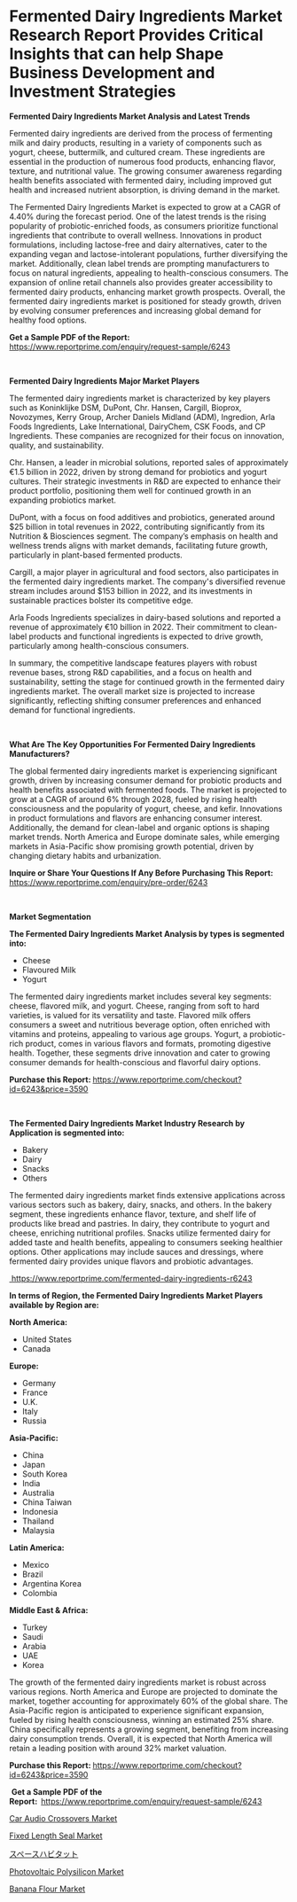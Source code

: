 <p><h1>Fermented Dairy Ingredients Market Research Report Provides Critical Insights that can help Shape Business Development and Investment Strategies</h1></p><p><strong>Fermented Dairy Ingredients Market Analysis and Latest Trends</strong></p>
<p><p>Fermented dairy ingredients are derived from the process of fermenting milk and dairy products, resulting in a variety of components such as yogurt, cheese, buttermilk, and cultured cream. These ingredients are essential in the production of numerous food products, enhancing flavor, texture, and nutritional value. The growing consumer awareness regarding health benefits associated with fermented dairy, including improved gut health and increased nutrient absorption, is driving demand in the market.</p><p>The Fermented Dairy Ingredients Market is expected to grow at a CAGR of 4.40% during the forecast period. One of the latest trends is the rising popularity of probiotic-enriched foods, as consumers prioritize functional ingredients that contribute to overall wellness. Innovations in product formulations, including lactose-free and dairy alternatives, cater to the expanding vegan and lactose-intolerant populations, further diversifying the market. Additionally, clean label trends are prompting manufacturers to focus on natural ingredients, appealing to health-conscious consumers. The expansion of online retail channels also provides greater accessibility to fermented dairy products, enhancing market growth prospects. Overall, the fermented dairy ingredients market is positioned for steady growth, driven by evolving consumer preferences and increasing global demand for healthy food options.</p></p>
<p><strong>Get a Sample PDF of the Report:&nbsp;</strong> <a href="https://www.reportprime.com/enquiry/request-sample/6243">https://www.reportprime.com/enquiry/request-sample/6243</a></p>
<p>&nbsp;</p>
<p><strong>Fermented Dairy Ingredients Major Market Players</strong></p>
<p><p>The fermented dairy ingredients market is characterized by key players such as Koninklijke DSM, DuPont, Chr. Hansen, Cargill, Bioprox, Novozymes, Kerry Group, Archer Daniels Midland (ADM), Ingredion, Arla Foods Ingredients, Lake International, DairyChem, CSK Foods, and CP Ingredients. These companies are recognized for their focus on innovation, quality, and sustainability.</p><p>Chr. Hansen, a leader in microbial solutions, reported sales of approximately €1.5 billion in 2022, driven by strong demand for probiotics and yogurt cultures. Their strategic investments in R&D are expected to enhance their product portfolio, positioning them well for continued growth in an expanding probiotics market.</p><p>DuPont, with a focus on food additives and probiotics, generated around $25 billion in total revenues in 2022, contributing significantly from its Nutrition & Biosciences segment. The company’s emphasis on health and wellness trends aligns with market demands, facilitating future growth, particularly in plant-based fermented products.</p><p>Cargill, a major player in agricultural and food sectors, also participates in the fermented dairy ingredients market. The company's diversified revenue stream includes around $153 billion in 2022, and its investments in sustainable practices bolster its competitive edge.</p><p>Arla Foods Ingredients specializes in dairy-based solutions and reported a revenue of approximately €10 billion in 2022. Their commitment to clean-label products and functional ingredients is expected to drive growth, particularly among health-conscious consumers.</p><p>In summary, the competitive landscape features players with robust revenue bases, strong R&D capabilities, and a focus on health and sustainability, setting the stage for continued growth in the fermented dairy ingredients market. The overall market size is projected to increase significantly, reflecting shifting consumer preferences and enhanced demand for functional ingredients.</p></p>
<p>&nbsp;</p>
<p><strong>What Are The Key Opportunities For Fermented Dairy Ingredients Manufacturers?</strong></p>
<p><p>The global fermented dairy ingredients market is experiencing significant growth, driven by increasing consumer demand for probiotic products and health benefits associated with fermented foods. The market is projected to grow at a CAGR of around 6% through 2028, fueled by rising health consciousness and the popularity of yogurt, cheese, and kefir. Innovations in product formulations and flavors are enhancing consumer interest. Additionally, the demand for clean-label and organic options is shaping market trends. North America and Europe dominate sales, while emerging markets in Asia-Pacific show promising growth potential, driven by changing dietary habits and urbanization.</p></p>
<p><strong>Inquire or Share Your Questions If Any Before Purchasing This Report:</strong> <a href="https://www.reportprime.com/enquiry/pre-order/6243">https://www.reportprime.com/enquiry/pre-order/6243</a></p>
<p>&nbsp;</p>
<p><strong>Market Segmentation</strong></p>
<p><strong>The Fermented Dairy Ingredients Market Analysis by types is segmented into:</strong></p>
<p><ul><li>Cheese</li><li>Flavoured Milk</li><li>Yogurt</li></ul></p>
<p><p>The fermented dairy ingredients market includes several key segments: cheese, flavored milk, and yogurt. Cheese, ranging from soft to hard varieties, is valued for its versatility and taste. Flavored milk offers consumers a sweet and nutritious beverage option, often enriched with vitamins and proteins, appealing to various age groups. Yogurt, a probiotic-rich product, comes in various flavors and formats, promoting digestive health. Together, these segments drive innovation and cater to growing consumer demands for health-conscious and flavorful dairy options.</p></p>
<p><strong>Purchase this Report:&nbsp;</strong><a href="https://www.reportprime.com/checkout?id=6243&price=3590">https://www.reportprime.com/checkout?id=6243&price=3590</a></p>
<p>&nbsp;</p>
<p><strong>The Fermented Dairy Ingredients Market Industry Research by Application is segmented into:</strong></p>
<p><ul><li>Bakery</li><li>Dairy</li><li>Snacks</li><li>Others</li></ul></p>
<p><p>The fermented dairy ingredients market finds extensive applications across various sectors such as bakery, dairy, snacks, and others. In the bakery segment, these ingredients enhance flavor, texture, and shelf life of products like bread and pastries. In dairy, they contribute to yogurt and cheese, enriching nutritional profiles. Snacks utilize fermented dairy for added taste and health benefits, appealing to consumers seeking healthier options. Other applications may include sauces and dressings, where fermented dairy provides unique flavors and probiotic advantages.</p></p>
<p><a href="https://www.reportprime.com/fermented-dairy-ingredients-r6243">&nbsp;https://www.reportprime.com/fermented-dairy-ingredients-r6243</a></p>
<p><strong>In terms of Region, the Fermented Dairy Ingredients Market Players available by Region are:</strong></p>
<p>
    <p> <strong> North America: </strong>
        <ul>
            <li>United States</li>
            <li>Canada</li>
        </ul>
        </p> 
    <p> <strong> Europe: </strong>
        <ul>
            <li>Germany</li>
            <li>France</li>
            <li>U.K.</li>
            <li>Italy</li>
            <li>Russia</li>
        </ul>
        </p> 
    <p> <strong> Asia-Pacific: </strong>
        <ul>
            <li>China</li>
            <li>Japan</li>
            <li>South Korea</li>
            <li>India</li>
            <li>Australia</li>
            <li>China Taiwan</li>
            <li>Indonesia</li>
            <li>Thailand</li>
            <li>Malaysia</li>
        </ul>
        </p> 
    <p> <strong> Latin America: </strong>
        <ul>
            <li>Mexico</li>
            <li>Brazil</li>
            <li>Argentina Korea</li>
            <li>Colombia</li>
        </ul>
        </p> 
    <p> <strong> Middle East & Africa: </strong>
        <ul>
            <li>Turkey</li>
            <li>Saudi</li>
            <li>Arabia</li>
            <li>UAE</li>
            <li>Korea</li>
        </ul>
    </p>
    </p>
<p><p>The growth of the fermented dairy ingredients market is robust across various regions. North America and Europe are projected to dominate the market, together accounting for approximately 60% of the global share. The Asia-Pacific region is anticipated to experience significant expansion, fueled by rising health consciousness, winning an estimated 25% share. China specifically represents a growing segment, benefiting from increasing dairy consumption trends. Overall, it is expected that North America will retain a leading position with around 32% market valuation.</p></p>
<p><strong>Purchase this Report: </strong><a href="https://www.reportprime.com/checkout?id=6243&price=3590">https://www.reportprime.com/checkout?id=6243&price=3590</a></p>
<p>&nbsp;<strong>Get a Sample PDF of the Report:&nbsp;&nbsp;</strong><a href="https://www.reportprime.com/enquiry/request-sample/6243">https://www.reportprime.com/enquiry/request-sample/6243</a></p>
<p><strong></strong></p>
<p><p><a href="https://medium.com/@anna.vaughan3423/car-audio-crossovers-market-research-report-market-forecast-and-growth-prospects-with-a-steady-235ee8475c0d">Car Audio Crossovers Market</a></p><p><a href="https://www.linkedin.com/pulse/insights-fixed-length-seal-market-size-which-expanding-73-9dndc?trackingId=19KutStkT2ilhL%2B%2FXThp1w%3D%3D">Fixed Length Seal Market</a></p><p><a href="https://medium.com/@susanjprice2023/%E5%AE%87%E5%AE%99%E3%83%8F%E3%83%93%E3%82%BF%E3%83%83%E3%83%88%E5%B8%82%E5%A0%B4-%E3%82%B0%E3%83%AD%E3%83%BC%E3%83%90%E3%83%AB%E5%B8%82%E5%A0%B4%E3%81%AE%E6%B4%9E%E5%AF%9F%E3%81%A8%E8%B2%A9%E5%A3%B2%E3%83%88%E3%83%AC%E3%83%B3%E3%83%892024%E5%B9%B4%E3%81%8B%E3%82%892031%E5%B9%B4%E3%81%BE%E3%81%A7-39fad7e92951">スペースハビタット</a></p><p><a href="https://issuu.com/reportprime-2/docs/photovoltaic-polysilicon-market-siz_072619bdddefce">Photovoltaic Polysilicon Market</a></p><p><a href="https://github.com/gdfhhhj/Market-Research-Report-List-6/blob/main/banana-flour-market.md">Banana Flour Market</a></p></p>